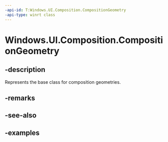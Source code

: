 ```yaml
---
-api-id: T:Windows.UI.Composition.CompositionGeometry
-api-type: winrt class
---
```


<!-- Class syntax.
public class CompositionGeometry : CompositionObject, CompositionObject
-->

# Windows.UI.Composition.CompositionGeometry

## -description

Represents the base class for composition geometries.



## -remarks

## -see-also

## -examples

